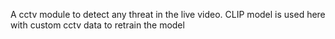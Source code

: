 A cctv module to detect any threat in the live video. CLIP model is used here with custom cctv data to retrain the model
